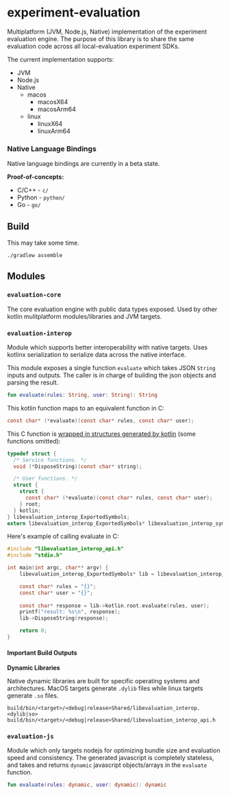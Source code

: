 # experiment-evaluation

Multiplatform (JVM, Node.js, Native) implementation of the experiment evaluation engine. The purpose of this library is to share the same evaluation code across all local-evaluation experiment 
SDKs.

The current implementation supports:
* JVM
* Node.js
* Native
  * macos
    * macosX64
    * macosArm64
  * linux
    * linuxX64
    * linuxArm64
  
### Native Language Bindings

Native language bindings are currently in a beta state.

**Proof-of-concepts:**

* C/C++ - `c/`
* Python - `python/`
* Go - `go/`

## Build

This may take some time.

```
./gradlew assemble
```

## Modules

### `evaluation-core`

The core evaluation engine with public data types exposed. Used by other kotlin mulitplatform modules/libraries and JVM targets.

### `evaluation-interop`

Module which supports better interoperability with native targets. Uses kotlinx serialization to serialize data across the native interface.

This module exposes a single function `evaluate` which takes JSON `String` inputs and outputs. The caller is in charge of building the json objects and parsing the result.

```kotlin
fun evaluate(rules: String, user: String): String
```

This kotlin function maps to an equivalent function in C:

```c
const char* (*evaluate)(const char* rules, const char* user);
```

This C function is [wrapped in structures generated by kotlin](https://kotlinlang.org/docs/native-dynamic-libraries.html#use-generated-headers-from-c) (some functions omitted):

```c
typedef struct {
  /* Service functions. */
  void (*DisposeString)(const char* string);

  /* User functions. */
  struct {
    struct {
      const char* (*evaluate)(const char* rules, const char* user);
    } root;
  } kotlin;
} libevaluation_interop_ExportedSymbols;
extern libevaluation_interop_ExportedSymbols* libevaluation_interop_symbols(void);
```

Here's example of calling evaluate in C:

```c
#include "libevaluation_interop_api.h"
#include "stdio.h"

int main(int argc, char** argv) {
    libevaluation_interop_ExportedSymbols* lib = libevaluation_interop_symbols();

    const char* rules = "{}";
    const char* user = "{}";
    
    const char* response = lib->kotlin.root.evaluate(rules, user);
    printf("result: %s\n", response);
    lib->DisposeString(response);

    return 0;
}
```

#### Important Build Outputs

**Dynamic Libraries**

Native dynamic libraries are built for specific operating systems and architectures. MacOS targets generate `.dylib` files while linux targets generate `.so` files.

```
build/bin/<target>/<debug|release>Shared/libevaluation_interop.<dylib|so>
build/bin/<target>/<debug|release>Shared/libevaluation_interop_api.h
```

### `evaluation-js`

Module which only targets nodejs for optimizing bundle size and evaluation speed and consistency. The generated javascript is completely stateless, and takes and returns `dynamic` javascript objects/arrays in the `evaluate` function.

```kotlin
fun evaluate(rules: dynamic, user: dynamic): dynamic
```
